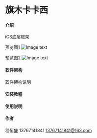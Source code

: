 # 旗木卡卡西

#### 介绍
iOS底层框架

预览图1
![Image text](https://raw.githubusercontent.com/HersonIQ/QMKKXProduct/master/%E9%A2%84%E8%A7%88%E5%9B%BE1.png)

预览图2
![Image text](https://raw.githubusercontent.com/HersonIQ/QMKKXProduct/master/%E9%A2%84%E8%A7%88%E5%9B%BE2.png)

#### 软件架构
软件架构说明


#### 安装教程


#### 使用说明


#### 作者
程恒盛
13767141841
13767141841@163.com
